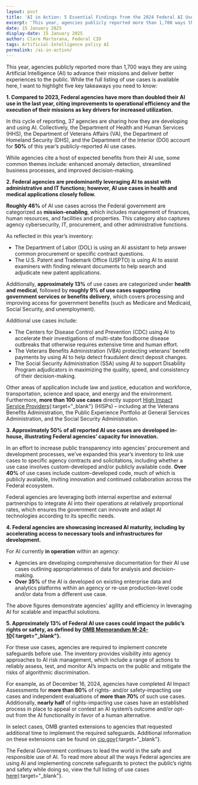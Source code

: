 ```yaml
---
layout: post
title: 'AI in Action: 5 Essential Findings from the 2024 Federal AI Use Case Inventory'
excerpt: 'This year, agencies publicly reported more than 1,700 ways they are using Artificial Intelligence (AI) to advance their missions and deliver better experiences to the public. While the full listing of use cases is available [here](https://github.com/ombegov/2024-Federal-AI-Use-Case-Inventory){:target="_blank"}, I want to highlight five key takeaways you need to know:'
date: 15 January 2025
display-date: 15 January 2025
author: Clare Martorana, Federal CIO
tags: Artificial-Intelligence policy AI
permalink: /ai-in-action/
---
```

This year, agencies publicly reported more than 1,700 ways they are using Artificial Intelligence (AI) to advance their missions and deliver better experiences to the public. While the full listing of use cases is available here, I want to highlight five key takeaways you need to know:

**1. Compared to 2023, Federal agencies have more than doubled their AI use in the last year, citing improvements to operational efficiency and the execution of their missions as key drivers for increased utilization.**

In this cycle of reporting, 37 agencies are sharing how they are developing and using AI. Collectively, the Department of Health and Human Services (HHS), the Department of Veterans Affairs (VA), the Department of Homeland Security (DHS), and the Department of the Interior (DOI) account for __50%__ of this year’s publicly-reported AI use cases.

While agencies cite a host of expected benefits from their AI use, some common themes include: enhanced anomaly detection, streamlined business processes, and improved decision-making. 

**2. Federal agencies are predominantly leveraging AI to assist with administrative and IT functions; however, AI use cases in health and medical applications closely follow.**

__Roughly 46%__ of AI use cases across the Federal government are categorized as __mission-enabling__, which includes management of finances, human resources, and facilities and properties. This category also captures agency cybersecurity, IT, procurement, and other administrative functions. 

As reflected in this year’s inventory:  
- The Department of Labor (DOL) is using an AI assistant to help answer common procurement or specific contract questions. 
- The U.S. Patent and Trademark Office (USPTO) is using AI to assist examiners with finding relevant documents to help search and adjudicate new patent applications.

Additionally, __approximately 13%__ of use cases are categorized under __health and medical__, followed by __roughly 9% of use cases supporting government services or benefits delivery__, which covers processing and improving access for government benefits (such as Medicare and Medicaid, Social Security, and unemployment). 

Additional use cases include:   
- The Centers for Disease Control and Prevention (CDC) using AI to accelerate their investigations of multi-state foodborne disease outbreaks that otherwise requires extensive time and human effort.
- The Veterans Benefits Administration (VBA) protecting veterans’ benefit payments by using AI to help detect fraudulent direct deposit changes.
- The Social Security Administration (SSA) using AI to support Disability Program adjudicators in maximizing the quality, speed, and consistency of their decision-making. 

Other areas of application include law and justice, education and workforce, transportation, science and space, and energy and the environment. Furthermore, __more than 100 use cases__ directly support [High Impact Service Providers](https://www.performance.gov/cx/hisps/){:target="_blank"} (HISPs) – including at the Veterans Benefits Administration, the Public Experience Portfolio at General Services Administration, and the Social Security Administration.

**3. Approximately 50% of all reported AI use cases are developed in-house, illustrating Federal agencies’ capacity for innovation.**

In an effort to increase public transparency into agencies’ procurement and development processes, we’ve expanded this year’s inventory to link use cases to specific agency contracts and solicitations, including whether a use case involves custom-developed and/or publicly available code. __Over 40%__ of use cases include custom-developed code, much of which is publicly available, inviting innovation and continued collaboration across the Federal ecosystem.

Federal agencies are leveraging both internal expertise and external partnerships to integrate AI into their operations at relatively proportional rates, which ensures the government can innovate and adapt AI technologies according to its specific needs.

**4. Federal agencies are showcasing increased AI maturity, including by accelerating access to necessary tools and infrastructures for development.**

For AI currently __in operation__ within an agency:
- Agencies are developing comprehensive documentation for their AI use cases outlining appropriateness of data for analysis and decision-making.   
- __Over 35%__ of the AI is developed on existing enterprise data and analytics platforms within an agency or re-use production-level code and/or data from a different use case. 

The above figures demonstrate agencies’ agility and efficiency in leveraging AI for scalable and impactful solutions.

**5. Approximately 13% of Federal AI use cases could impact the public’s rights or safety, as defined by [OMB Memorandum M-24-10](https://www.whitehouse.gov/wp-content/uploads/2024/03/M-24-10-Advancing-Governance-Innovation-and-Risk-Management-for-Agency-Use-of-Artificial-Intelligence.pdf){:target="_blank"}.**

For these use cases, agencies are required to implement concrete safeguards before use. The inventory provides visibility into agency approaches to AI risk management, which include a range of actions to reliably assess, test, and monitor AI’s impacts on the public and mitigate the risks of algorithmic discrimination. 

For example, as of December 16, 2024, agencies have completed AI Impact Assessments for __more than 80%__ of rights- and/or safety-impacting use cases and independent evaluations of __more than 70%__ of such use cases. Additionally, __nearly half__ of rights-impacting use cases have an established process in place to appeal or contest an AI system’s outcome and/or opt-out from the AI functionality in favor of a human alternative.

In select cases, OMB granted extensions to agencies that requested additional time to implement the required safeguards. Additional information on these extensions can be found on [cio.gov](https://www.cio.gov/policies-and-priorities/Executive-Order-13960-AI-Use-Case-Inventories-Reference/){:target="_blank"}.

The Federal Government continues to lead the world in the safe and responsible use of AI. To read more about all the ways Federal agencies are using AI and implementing concrete safeguards to protect the public’s rights and safety while doing so, view the full listing of use cases [here](https://github.com/ombegov/2024-Federal-AI-Use-Case-Inventory){:target="_blank"}.